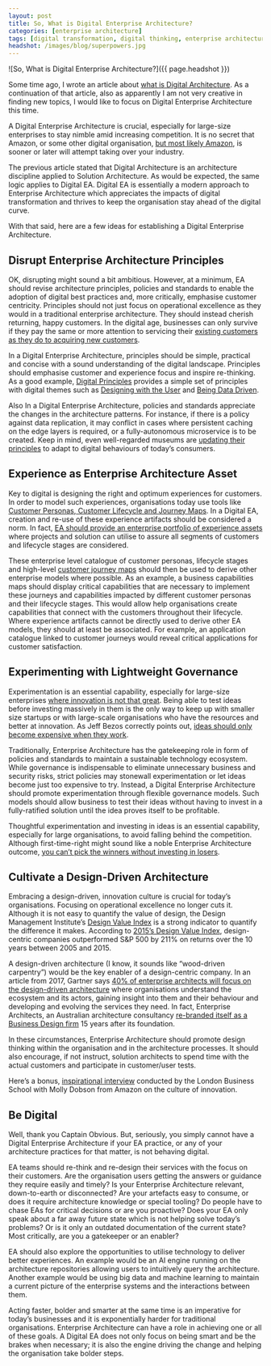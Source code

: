 ```yaml
---
layout: post
title: So, What is Digital Enterprise Architecture?
categories: [enterprise architecture]
tags: [digital transformation, digital thinking, enterprise architecture]
headshot: /images/blog/superpowers.jpg
---
```

![So, What is Digital Enterprise Architecture?]({{ page.headshot }})

Some time ago, I wrote an article about [what is Digital Architecture](https://www.linkedin.com/pulse/what-digital-architecture-anyway-mehmet-akyuz/). As a continuation of that article, also as apparently I am not very creative in finding new topics, I would like to focus on Digital Enterprise Architecture this time.

A Digital Enterprise Architecture is crucial, especially for large-size enterprises to stay nimble amid increasing competition. It is no secret that Amazon, or some other digital organisation, [but most likely Amazon](https://www.businessinsider.com/amazon-is-killing-these-7-companies-2017-7//?r=AU&IR=T), is sooner or later will attempt taking over your industry.
<!--more-->
The previous article stated that Digital Architecture is an architecture discipline applied to Solution Architecture. As would be expected, the same logic applies to Digital EA. Digital EA is essentially a modern approach to Enterprise Architecture which appreciates the impacts of digital transformation and thrives to keep the organisation stay ahead of the digital curve.

With that said, here are a few ideas for establishing a Digital Enterprise Architecture.

## Disrupt Enterprise Architecture Principles

OK, disrupting might sound a bit ambitious. However, at a minimum, EA should revise architecture principles, policies and standards to enable the adoption of digital best practices and, more critically, emphasise customer centricity. Principles should not just focus on operational excellence as they would in a traditional enterprise architecture. They should instead cherish returning, happy customers. In the digital age, businesses can only survive if they pay the same or more attention to servicing their [existing customers as they do to acquiring new customers](http://digitalmarketingmagazine.co.uk/customer-experience/return-on-experience-is-the-new-roi/3315).

In a Digital Enterprise Architecture, principles should be simple, practical and concise with a sound understanding of the digital landscape. Principles should emphasise customer and experience focus and inspire re-thinking. As a good example, [Digital Principles](https://digitalprinciples.org/) provides a simple set of principles with digital themes such as [Designing with the User](https://digitalprinciples.org/principle/design-with-the-user/) and [Being Data Driven](https://digitalprinciples.org/principle/be-data-driven/).

Also In a Digital Enterprise Architecture, policies and standards appreciate the changes in the architecture patterns. For instance, if there is a policy against data replication, it may conflict in cases where persistent caching on the edge layers is required, or a fully-autonomous microservice is to be created. Keep in mind, even well-regarded museums are [updating their principles](https://www.youtube.com/watch?v=Qx_r-dP22Ps) to adapt to digital behaviours of today&#8217;s consumers.

## Experience as Enterprise Architecture Asset

Key to digital is designing the right and optimum experiences for customers. In order to model such experiences, organisations today use tools like [Customer Personas, Customer Lifecycle and Journey Maps](http://beyondthearc.com/blog/2014/customer-experience/improve-customer-experience-with-personas-and-journey-maps#sthash.ynuBiWXk.dpbs). In a Digital EA, creation and re-use of these experience artifacts should be considered a norm. In fact, [EA should provide an enterprise portfolio of experience assets](https://searchcio.techtarget.com/tip/Why-EA-should-take-the-lead-on-improving-customer-experience) where projects and solution can utilise to assure all segments of customers and lifecycle stages are considered.

These enterprise level catalogue of customer personas, lifecycle stages and high-level [customer journey maps](https://www.orbussoftware.com/blog/customer-journey-maps-in-the-ea-space/) should then be used to derive other enterprise models where possible. As an example, a business capabilities maps should display critical capabilities that are necessary to implement these journeys and capabilities impacted by different customer personas and their lifecycle stages. This would allow help organisations create capabilities that connect with the customers throughout their lifecycle. Where experience artifacts cannot be directly used to derive other EA models, they should at least be associated. For example, an application catalogue linked to customer journeys would reveal critical applications for customer satisfaction.

## Experimenting with Lightweight Governance

Experimentation is an essential capability, especially for large-size enterprises [where innovation is not that great](https://www.forbes.com/sites/georgedeeb/2014/01/08/the-five-reasons-big-companies-struggle-with-innovation/#4bd926b62958). Being able to test ideas before investing massively in them is the only way to keep up with smaller size startups or with large-scale organisations who have the resources and better at innovation. As Jeff Bezos correctly points out, [ideas should only become expensive when they work](https://www.cnbc.com/video/2018/09/19/amazons-bezos-says-you-cant-invent-without-experimenting.html).

Traditionally, Enterprise Architecture has the gatekeeping role in form of policies and standards to maintain a sustainable technology ecosystem. While governance is indispensable to eliminate unnecessary business and security risks, strict policies may stonewall experimentation or let ideas become just too expensive to try. Instead, a Digital Enterprise Architecture should promote experimentation through flexible governance models. Such models should allow business to test their ideas without having to invest in a fully-ratified solution until the idea proves itself to be profitable.

Thoughtful experimentation and investing in ideas is an essential capability, especially for large organisations, to avoid falling behind the competition. Although first-time-right might sound like a noble Enterprise Architecture outcome, [you can’t pick the winners without investing in losers](https://thinkgrowth.org/why-cant-nestle-produce-another-nespresso-e2aeb3a5e086).

## Cultivate a Design-Driven Architecture

Embracing a design-driven, innovation culture is crucial for today&#8217;s organisations. Focusing on operational excellence no longer cuts it. Although it is not easy to quantify the value of design, the Design Management Institute&#8217;s [Design Value Index](https://www.dmi.org/page/DesignValue) is a strong indicator to quantify the difference it makes. According to [2015&#8217;s Design Value Index](https://www.dmi.org/page/2015DVIandOTW), design-centric companies outperformed S&P 500 by 211% on returns over the 10 years between 2005 and 2015.

A design-driven architecture (I know, it sounds like &#8220;wood-driven carpentry&#8221;) would be the key enabler of a design-centric company. In an article from 2017, Gartner says [40% of enterprise architects will focus on the design-driven architecture](https://www.gartner.com/smarterwithgartner/the-evolution-of-enterprise-architecture/) where organisations understand the ecosystem and its actors, gaining insight into them and their behaviour and developing and evolving the services they need. In fact, Enterprise Architects, an Australian architecture consultancy [re-branded itself as a Business Design firm](http://www.fromhereon.com/about-us/#our-journey) 15 years after its foundation.

In these circumstances, Enterprise Architecture should promote design thinking within the organisation and in the architecture processes. It should also encourage, if not instruct, solution architects to spend time with the actual customers and participate in customer/user tests.

Here&#8217;s a bonus, [inspirational interview](https://www.youtube.com/watch?v=GNjmCewxyo0) conducted by the London Business School with Molly Dobson from Amazon on the culture of innovation.

## Be Digital

Well, thank you Captain Obvious. But, seriously, you simply cannot have a Digital Enterprise Architecture if your EA practice, or any of your architecture practices for that matter, is not behaving digital.

EA teams should re-think and re-design their services with the focus on their customers. Are the organisation users getting the answers or guidance they require easily and timely? Is your Enterprise Architecture relevant, down-to-earth or disconnected? Are your artefacts easy to consume, or does it require architecture knowledge or special tooling? Do people have to chase EAs for critical decisions or are you proactive? Does your EA only speak about a far away future state which is not helping solve today&#8217;s problems? Or is it only an outdated documentation of the current state? Most critically, are you a gatekeeper or an enabler?

EA should also explore the opportunities to utilise technology to deliver better experiences. An example would be an AI engine running on the architecture repositories allowing users to intuitively query the architecture. Another example would be using big data and machine learning to maintain a current picture of the enterprise systems and the interactions between them.

Acting faster, bolder and smarter at the same time is an imperative for today&#8217;s businesses and it is exponentially harder for traditional organisations. Enterprise Architecture can have a role in achieving one or all of these goals. A Digital EA does not only focus on being smart and be the brakes when necessary; it is also the engine driving the change and helping the organisation take bolder steps.